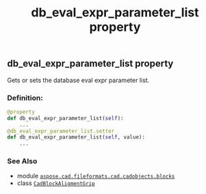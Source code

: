 ﻿---
title: db_eval_expr_parameter_list property
second_title: Aspose.CAD for Python via .NET API References
description: 
type: docs
weight: 80
url: /aspose.cad.fileformats.cad.cadobjects.blocks/cadblockaligmentgrip/db_eval_expr_parameter_list/
is_root: false
---

## db_eval_expr_parameter_list property


Gets or sets the database eval expr parameter list.
### Definition:
```python
@property
def db_eval_expr_parameter_list(self):
    ...
@db_eval_expr_parameter_list.setter
def db_eval_expr_parameter_list(self, value):
    ...
```

### See Also
* module [`aspose.cad.fileformats.cad.cadobjects.blocks`](../../)
* class [`CadBlockAligmentGrip`](/cad/python-net/aspose.cad.fileformats.cad.cadobjects.blocks/cadblockaligmentgrip)

